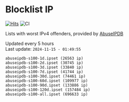# Blocklist IP

[![Hits](https://hits.seeyoufarm.com/api/count/incr/badge.svg?url=https%3A%2F%2Fgithub.com%2Fborestad%2Fblocklist-ip%2F&count_bg=%2379C83D&title_bg=%23555555&icon=&icon_color=%23E7E7E7&title=hits&edge_flat=false)](https://hits.seeyoufarm.com)  ![CI](https://img.shields.io/github/workflow/status/borestad/blocklist-ip/CI?style=flat-square)

Lists with worst IPv4 offenders, provided by [AbuseIPDB](https://www.abuseipdb.com/)

<!-- FOOTER-PLACEHOLDER -->
Updated every 5 hours<br>
Last update: `2024-11-15 - 01:49:55`
```
abuseipdb-s100-1d.ipset (26563 ip)
abuseipdb-s100-2d.ipset (30745 ip)
abuseipdb-s100-3d.ipset (33840 ip)
abuseipdb-s100-7d.ipset (41744 ip)
abuseipdb-s100-30d.ipset (74461 ip)
abuseipdb-s100-60d.ipset (109977 ip)
abuseipdb-s100-90d.ipset (133886 ip)
abuseipdb-s100-120d.ipset (157484 ip)
abuseipdb-s100-all.ipset (696633 ip)
```
